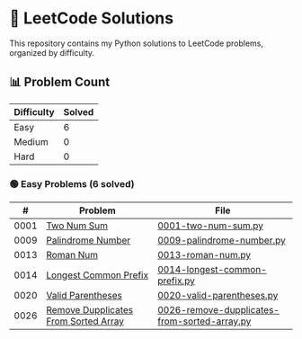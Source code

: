 # 🧠 LeetCode Solutions

This repository contains my Python solutions to LeetCode problems, organized by difficulty.

## 📊 Problem Count

| Difficulty | Solved |
|------------|--------|
| Easy | 6 |
| Medium | 0 |
| Hard | 0 |

### 🟢 Easy Problems (6 solved)

| # | Problem | File |
|---|---------|------|
| 0001 | [Two Num Sum](https://leetcode.com/problems/two-num-sum/) | [0001-two-num-sum.py](easy/0001-two-num-sum.py) |
| 0009 | [Palindrome Number](https://leetcode.com/problems/palindrome-number/) | [0009-palindrome-number.py](easy/0009-palindrome-number.py) |
| 0013 | [Roman Num](https://leetcode.com/problems/roman-num/) | [0013-roman-num.py](easy/0013-roman-num.py) |
| 0014 | [Longest Common Prefix](https://leetcode.com/problems/longest-common-prefix/) | [0014-longest-common-prefix.py](easy/0014-longest-common-prefix.py) |
| 0020 | [Valid Parentheses](https://leetcode.com/problems/valid-parentheses/) | [0020-valid-parentheses.py](easy/0020-valid-parentheses.py) |
| 0026 | [Remove Dupplicates From Sorted Array](https://leetcode.com/problems/remove-dupplicates-from-sorted-array/) | [0026-remove-dupplicates-from-sorted-array.py](easy/0026-remove-dupplicates-from-sorted-array.py) |
